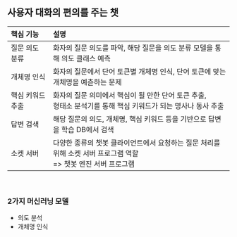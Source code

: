 ## 사용자 대화의 편의를 주는 챗

|핵심 기능|설명|
|:---|:---|
|질문 의도 분류|화자의 질문 의도를 파악, 해당 질문을 의도 분류 모델을 통해 의도 클래스 예측|
|개체명 인식|화자의 질문에서 단어 토큰별 개체명 인식, 단어 토큰에 맞는 개체명을 예츧하는 문제|
|핵심 키워드 추출|화자의 질문 의미에서 핵심이 될 만한 단어 토큰 추출,<br>형태소 분석기를 통해 핵심 키워드가 되는 명사나 동사 추출|
|답변 검색|해당 질문의 의도, 개체명, 핵심 키워드 등을 기반으로 답변을 학습 DB에서 검색|
|소켓 서버|다양한 종류의 챗봇 클라이언트에서 요청하는 질문 처리를 위해 소켓 서버 프로그램 역할<br>=> 챗봇 엔진 서버 프로그램|

<br>

### 2가지 머신러닝 모델

- 의도 분석
- 개체명 인식
